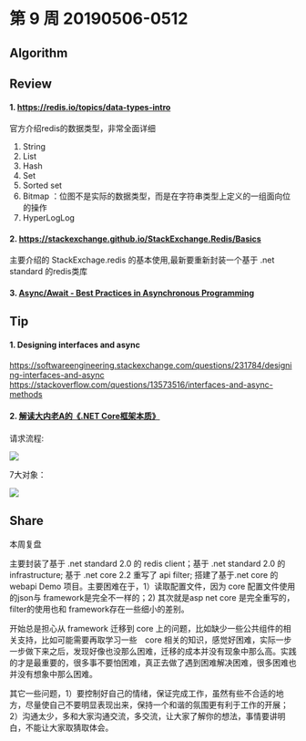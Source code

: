 # 第 9 周  20190506-0512

## Algorithm


## Review

#### 1. https://redis.io/topics/data-types-intro

官方介绍redis的数据类型，非常全面详细
1. String
2. List
3. Hash
4. Set
5. Sorted set
6. Bitmap ：位图不是实际的数据类型，而是在字符串类型上定义的一组面向位的操作
7. HyperLogLog

#### 2. https://stackexchange.github.io/StackExchange.Redis/Basics

主要介绍的 StackExchage.redis 的基本使用,最新要重新封装一个基于 .net standard 的redis类库

#### 3. [Async/Await - Best Practices in Asynchronous Programming](https://msdn.microsoft.com/en-us/magazine/jj991977.aspx)



## Tip

#### 1. Designing interfaces and async
https://softwareengineering.stackexchange.com/questions/231784/designing-interfaces-and-async
https://stackoverflow.com/questions/13573516/interfaces-and-async-methods

#### 2. [解读大内老A的《.NET Core框架本质》](https://www.cnblogs.com/jackyfei/p/10838586.html)   

请求流程:

![](https://img2018.cnblogs.com/blog/381412/201903/381412-20190328224854328-1987244035.png)


7大对象：

![](https://img2018.cnblogs.com/blog/127185/201905/127185-20190509150648702-744144145.png)

## Share

本周复盘

主要封装了基于 .net standard 2.0 的 redis client；基于 .net standard 2.0 的 infrastructure; 基于 .net core 2.2 重写了 api filter; 搭建了基于.net core 的webapi Demo 项目。主要困难在于，1）读取配置文件，因为 core 配置文件使用的json与 framework是完全不一样的；2) 其次就是asp net core 是完全重写的，filter的使用也和 framework存在一些细小的差别。

开始总是担心从 framework 迁移到 core 上的问题，比如缺少一些公共组件的相关支持，比如可能需要再取学习一些　core 相关的知识，感觉好困难，实际一步一步做下来之后，发现好像也没那么困难，迁移的成本并没有现象中那么高。实践的才是最重要的，很多事不要怕困难，真正去做了遇到困难解决困难，很多困难也并没有想象中那么困难。

其它一些问题，1）要控制好自己的情绪，保证完成工作，虽然有些不合适的地方，尽量使自己不要明显表现出来，保持一个和谐的氛围更有利于工作的开展；2）沟通太少，多和大家沟通交流，多交流，让大家了解你的想法，事情要讲明白，不能让大家取猜取体会。